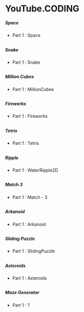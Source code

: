 # YouTube.CODING

##### Space
* Part 1 : Space  
##

##### Snake
* Part 1 : Snake  
##

##### Million Cubes 
* Part 1 : MillionCubes
##

##### Fireworks
* Part 1 : Fireworks  
##

##### Tetris
* Part 1 : Tetris  
##

##### Ripple
* Part 1 : WaterRipple2D
##

##### Match 3
* Part 1 : Match - 3  
##

##### Arkanoid
* Part 1 : Arkanoid  
##

##### Sliding Puzzle
* Part 1 : SlidingPuzzle  
##

##### Asteroids
* Part 1 : Asteroids  
##

##### Maze Generator
* Part 1 : ?  
##
